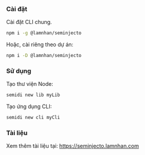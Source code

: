 ### Cài đặt

Cài đặt CLI chung.

```sh
npm i -g @lamnhan/seminjecto
```

Hoặc, cài riêng theo dự án:

```sh
npm i -D @lamnhan/seminjecto
```

### Sử dụng

Tạo thư viện Node:

```sh
semidi new lib myLib
```

Tạo ứng dụng CLI:

```sh
semidi new cli myCli
```

### Tài liệu

Xem thêm tài liệu tại: <https://seminjecto.lamnhan.com>
